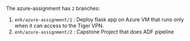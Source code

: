 The azure-assignment has ```2``` branches:
1. ```enh/azure-assignment/1``` : Deploy flask app on Azure VM that runs only when it can access to the Tiger VPN.
2. ```enh/azure-assignment/2``` : Capstone Project that does ADF pipeline
